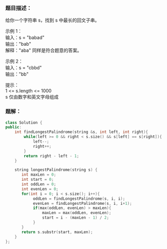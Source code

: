 ### 题目描述：
给你一个字符串 s，找到 s 中最长的回文子串。

示例 1：<br>
输入：s = "babad"<br>
输出："bab"<br>
解释："aba" 同样是符合题意的答案。

示例 2：<br>
输入：s = "cbbd"<br>
输出："bb"

提示：<br>
1 <= s.length <= 1000<br>
s 仅由数字和英文字母组成

### 题解：
```c++
class Solution {
public:
    int findLongestPalindrome(string &s, int left, int right){
        while(left >= 0 && right < s.size() && s[left] == s[right]){
            left--;
            right++;
        }
        return right - left - 1;
    }

    string longestPalindrome(string s) {
       int maxLen = 0;
       int start = 0;
       int oddLen = 0;
       int evenLen = 0;
       for(int i = 0; i < s.size(); i++){
            oddLen = findLongestPalindrome(s, i, i);
            evenLen = findLongestPalindrome(s, i, i+1);
            if(max(oddLen, evenLen) > maxLen){
                maxLen = max(oddLen, evenLen);
                start = i - (maxLen - 1) / 2;
            }
       }
       return s.substr(start, maxLen);
    }
};
```
